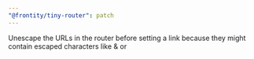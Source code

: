 ```yaml
---
"@frontity/tiny-router": patch
---
```


Unescape the URLs in the router before setting a link because they might contain escaped characters like &amp; or &nbsp;
